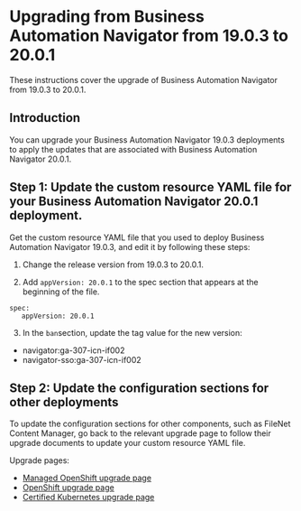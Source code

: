 # Upgrading from Business Automation Navigator from 19.0.3 to 20.0.1 

These instructions cover the upgrade of Business Automation Navigator from 19.0.3 to 20.0.1.

## Introduction

You can upgrade your Business Automation Navigator 19.0.3 deployments to apply the updates that are associated with Business Automation Navigator 20.0.1.

## Step 1: Update the custom resource YAML file for your Business Automation Navigator 20.0.1 deployment.

Get the custom resource YAML file that you used to deploy Business Automation Navigator 19.0.3, and edit it by following these steps:

1. Change the release version from 19.0.3 to 20.0.1.

2. Add `appVersion: 20.0.1` to the spec section that appears at the beginning of the file.

```
spec:
   appVersion: 20.0.1
```

3. In the `ban`section, update the tag value for the new version:
 
 * navigator:ga-307-icn-if002
 * navigator-sso:ga-307-icn-if002
 
## Step 2: Update the configuration sections for other deployments

To update the configuration sections for other components, such as FileNet Content Manager, go back to the relevant upgrade page to follow their upgrade documents to update your custom resource YAML file.

Upgrade pages:
   - [Managed OpenShift upgrade page](../platform/roks/upgrade.md)
   - [OpenShift upgrade page](../platform/ocp/upgrade.md)
   - [Certified Kubernetes upgrade page](../platform/k8s/upgrade.md)
